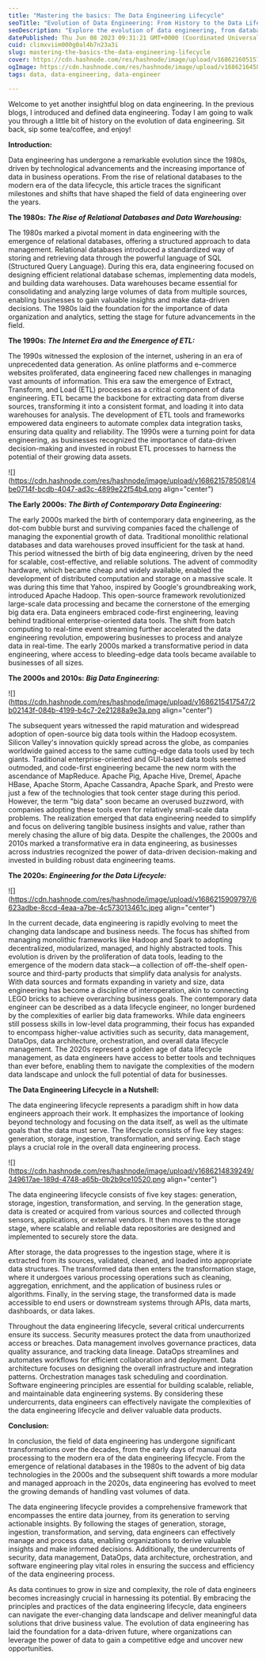 ```yaml
---
title: "Mastering the basics: The Data Engineering Lifecycle"
seoTitle: "Evolution of Data Engineering: From History to the Data Lifecycle"
seoDescription: "Explore the evolution of data engineering, from databases to big data, and discover the data lifecycle and key undercurrents driving success."
datePublished: Thu Jun 08 2023 09:31:21 GMT+0000 (Coordinated Universal Time)
cuid: climxviim000g0al4b7n23a3i
slug: mastering-the-basics-the-data-engineering-lifecycle
cover: https://cdn.hashnode.com/res/hashnode/image/upload/v1686216051574/a7dd3ef1-2c8a-401e-9fe1-01dda7754f6d.jpeg
ogImage: https://cdn.hashnode.com/res/hashnode/image/upload/v1686216458696/cbc4fab1-0dc8-4089-8f5c-bcbad67c3c12.jpeg
tags: data, data-engineering, data-engineer

---
```


Welcome to yet another insightful blog on data engineering. In the previous blogs, I introduced and defined data engineering. Today I am going to walk you through a little bit of history on the evolution of data engineering. Sit back, sip some tea/coffee, and enjoy!

**Introduction:**

Data engineering has undergone a remarkable evolution since the 1980s, driven by technological advancements and the increasing importance of data in business operations. From the rise of relational databases to the modern era of the data lifecycle, this article traces the significant milestones and shifts that have shaped the field of data engineering over the years.

**The 1980s:** ***The Rise of Relational Databases and Data Warehousing:***

The 1980s marked a pivotal moment in data engineering with the emergence of relational databases, offering a structured approach to data management. Relational databases introduced a standardized way of storing and retrieving data through the powerful language of SQL (Structured Query Language). During this era, data engineering focused on designing efficient relational database schemas, implementing data models, and building data warehouses. Data warehouses became essential for consolidating and analyzing large volumes of data from multiple sources, enabling businesses to gain valuable insights and make data-driven decisions. The 1980s laid the foundation for the importance of data organization and analytics, setting the stage for future advancements in the field.

**The 1990s:** ***The Internet Era and the Emergence of ETL:***

The 1990s witnessed the explosion of the internet, ushering in an era of unprecedented data generation. As online platforms and e-commerce websites proliferated, data engineering faced new challenges in managing vast amounts of information. This era saw the emergence of Extract, Transform, and Load (ETL) processes as a critical component of data engineering. ETL became the backbone for extracting data from diverse sources, transforming it into a consistent format, and loading it into data warehouses for analysis. The development of ETL tools and frameworks empowered data engineers to automate complex data integration tasks, ensuring data quality and reliability. The 1990s were a turning point for data engineering, as businesses recognized the importance of data-driven decision-making and invested in robust ETL processes to harness the potential of their growing data assets.

![](https://cdn.hashnode.com/res/hashnode/image/upload/v1686215785081/4be0714f-bcdb-4047-ad3c-4899e22f54b4.png align="center")

**The Early 2000s:** ***The Birth of Contemporary Data Engineering:***

The early 2000s marked the birth of contemporary data engineering, as the dot-com bubble burst and surviving companies faced the challenge of managing the exponential growth of data. Traditional monolithic relational databases and data warehouses proved insufficient for the task at hand. This period witnessed the birth of big data engineering, driven by the need for scalable, cost-effective, and reliable solutions. The advent of commodity hardware, which became cheap and widely available, enabled the development of distributed computation and storage on a massive scale. It was during this time that Yahoo, inspired by Google's groundbreaking work, introduced Apache Hadoop. This open-source framework revolutionized large-scale data processing and became the cornerstone of the emerging big data era. Data engineers embraced code-first engineering, leaving behind traditional enterprise-oriented data tools. The shift from batch computing to real-time event streaming further accelerated the data engineering revolution, empowering businesses to process and analyze data in real-time. The early 2000s marked a transformative period in data engineering, where access to bleeding-edge data tools became available to businesses of all sizes.

**The 2000s and 2010s:** ***Big Data Engineering:***

![](https://cdn.hashnode.com/res/hashnode/image/upload/v1686215417547/2b02143f-084b-4199-b4c7-2e21288a9e3a.png align="center")

The subsequent years witnessed the rapid maturation and widespread adoption of open-source big data tools within the Hadoop ecosystem. Silicon Valley's innovation quickly spread across the globe, as companies worldwide gained access to the same cutting-edge data tools used by tech giants. Traditional enterprise-oriented and GUI-based data tools seemed outmoded, and code-first engineering became the new norm with the ascendance of MapReduce. Apache Pig, Apache Hive, Dremel, Apache HBase, Apache Storm, Apache Cassandra, Apache Spark, and Presto were just a few of the technologies that took center stage during this period. However, the term "big data" soon became an overused buzzword, with companies adopting these tools even for relatively small-scale data problems. The realization emerged that data engineering needed to simplify and focus on delivering tangible business insights and value, rather than merely chasing the allure of big data. Despite the challenges, the 2000s and 2010s marked a transformative era in data engineering, as businesses across industries recognized the power of data-driven decision-making and invested in building robust data engineering teams.

**The 2020s:** ***Engineering for the Data Lifecycle:***

![](https://cdn.hashnode.com/res/hashnode/image/upload/v1686215909797/6623adbe-8ccd-4eaa-a7be-4c573013461c.jpeg align="center")

In the current decade, data engineering is rapidly evolving to meet the changing data landscape and business needs. The focus has shifted from managing monolithic frameworks like Hadoop and Spark to adopting decentralized, modularized, managed, and highly abstracted tools. This evolution is driven by the proliferation of data tools, leading to the emergence of the modern data stack—a collection of off-the-shelf open-source and third-party products that simplify data analysis for analysts. With data sources and formats expanding in variety and size, data engineering has become a discipline of interoperation, akin to connecting LEGO bricks to achieve overarching business goals. The contemporary data engineer can be described as a data lifecycle engineer, no longer burdened by the complexities of earlier big data frameworks. While data engineers still possess skills in low-level data programming, their focus has expanded to encompass higher-value activities such as security, data management, DataOps, data architecture, orchestration, and overall data lifecycle management. The 2020s represent a golden age of data lifecycle management, as data engineers have access to better tools and techniques than ever before, enabling them to navigate the complexities of the modern data landscape and unlock the full potential of data for businesses.

**The Data Engineering Lifecycle in a Nutshell:**

The data engineering lifecycle represents a paradigm shift in how data engineers approach their work. It emphasizes the importance of looking beyond technology and focusing on the data itself, as well as the ultimate goals that the data must serve. The lifecycle consists of five key stages: generation, storage, ingestion, transformation, and serving. Each stage plays a crucial role in the overall data engineering process.

![](https://cdn.hashnode.com/res/hashnode/image/upload/v1686214839249/349617ae-189d-4748-a65b-0b2b9ce10520.png align="center")

The data engineering lifecycle consists of five key stages: generation, storage, ingestion, transformation, and serving. In the generation stage, data is created or acquired from various sources and collected through sensors, applications, or external vendors. It then moves to the storage stage, where scalable and reliable data repositories are designed and implemented to securely store the data.

After storage, the data progresses to the ingestion stage, where it is extracted from its sources, validated, cleaned, and loaded into appropriate data structures. The transformed data then enters the transformation stage, where it undergoes various processing operations such as cleaning, aggregation, enrichment, and the application of business rules or algorithms. Finally, in the serving stage, the transformed data is made accessible to end users or downstream systems through APIs, data marts, dashboards, or data lakes.

Throughout the data engineering lifecycle, several critical undercurrents ensure its success. Security measures protect the data from unauthorized access or breaches. Data management involves governance practices, data quality assurance, and tracking data lineage. DataOps streamlines and automates workflows for efficient collaboration and deployment. Data architecture focuses on designing the overall infrastructure and integration patterns. Orchestration manages task scheduling and coordination. Software engineering principles are essential for building scalable, reliable, and maintainable data engineering systems. By considering these undercurrents, data engineers can effectively navigate the complexities of the data engineering lifecycle and deliver valuable data products.

**Conclusion:**

In conclusion, the field of data engineering has undergone significant transformations over the decades, from the early days of manual data processing to the modern era of the data engineering lifecycle. From the emergence of relational databases in the 1980s to the advent of big data technologies in the 2000s and the subsequent shift towards a more modular and managed approach in the 2020s, data engineering has evolved to meet the growing demands of handling vast volumes of data.

The data engineering lifecycle provides a comprehensive framework that encompasses the entire data journey, from its generation to serving actionable insights. By following the stages of generation, storage, ingestion, transformation, and serving, data engineers can effectively manage and process data, enabling organizations to derive valuable insights and make informed decisions. Additionally, the undercurrents of security, data management, DataOps, data architecture, orchestration, and software engineering play vital roles in ensuring the success and efficiency of the data engineering process.

As data continues to grow in size and complexity, the role of data engineers becomes increasingly crucial in harnessing its potential. By embracing the principles and practices of the data engineering lifecycle, data engineers can navigate the ever-changing data landscape and deliver meaningful data solutions that drive business value. The evolution of data engineering has laid the foundation for a data-driven future, where organizations can leverage the power of data to gain a competitive edge and uncover new opportunities.